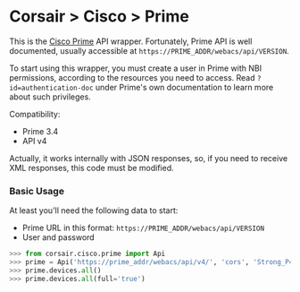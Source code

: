 # Corsair > Cisco > Prime
This is the [Cisco Prime](https://www.cisco.com/c/en/us/products/cloud-systems-management/prime-infrastructure/index.html) API wrapper.  Fortunately, Prime API is well documented, usually accessible at `https://PRIME_ADDR/webacs/api/VERSION`.

To start using this wrapper, you must create a user in Prime with NBI permissions, according to the resources you need to access.  Read `?id=authentication-doc` under Prime's own documentation to learn more about such privileges.

Compatibility:

* Prime 3.4
* API v4

Actually, it works internally with JSON responses, so, if you need to receive XML responses, this code must be modified.


### Basic Usage
At least you'll need the following data to start:

* Prime URL in this format: `https://PRIME_ADDR/webacs/api/VERSION`
* User and password

```python
>>> from corsair.cisco.prime import Api
>>> prime = Api('https://prime_addr/webacs/api/v4/', 'cors', 'Strong_P4$$w0rd!')
>>> prime.devices.all()
>>> prime.devices.all(full='true')
```

